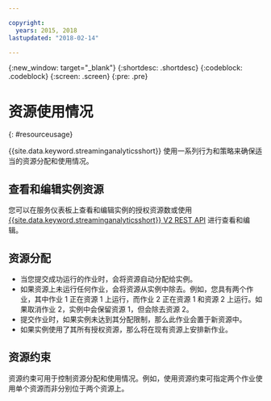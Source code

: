 ```yaml
---

copyright:
  years: 2015, 2018
lastupdated: "2018-02-14"

---
```


<!-- Attribute definitions -->
{:new_window: target="_blank"}
{:shortdesc: .shortdesc}
{:codeblock: .codeblock}
{:screen: .screen}
{:pre: .pre}


# 资源使用情况
{: #resourceusage}

{{site.data.keyword.streaminganalyticsshort}} 使用一系列行为和策略来确保适当的资源分配和使用情况。

## 查看和编辑实例资源
您可以在服务仪表板上查看和编辑实例的授权资源数或使用 [{{site.data.keyword.streaminganalyticsshort}} V2 REST API](https://console.bluemix.net/apidocs/1939-streaming-analytics-v2#get-a-streaming-analytics-instance) 进行查看和编辑。

## 资源分配
- 当您提交成功运行的作业时，会将资源自动分配给实例。
- 如果资源上未运行任何作业，会将资源从实例中除去。例如，您具有两个作业，其中作业 1 正在资源 1 上运行，而作业 2 正在资源 1 和资源 2 上运行。如果取消作业 2，实例中会保留资源 1，但会除去资源 2。
- 提交作业时，如果实例未达到其分配限制，那么此作业会置于新资源中。
- 如果实例使用了其所有授权资源，那么将在现有资源上安排新作业。

## 资源约束

资源约束可用于控制资源分配和使用情况。例如，使用资源约束可指定两个作业使用单个资源而非分别位于两个资源上。

